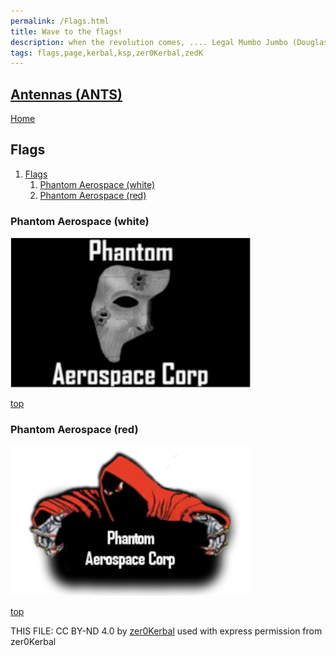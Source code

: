 ```yaml
---
permalink: /Flags.html
title: Wave to the flags!
description: when the revolution comes, .... Legal Mumbo Jumbo (Douglas Adams)
tags: flags,page,kerbal,ksp,zer0Kerbal,zedK
---
```

<!-- Flags.md v1.0.0.0
Antennas (ANTS)
created: 17 Mar 2022
updated: 07 Aug 2023

TEMPLATE: Flags.md v1.0.0.0
created: 24 Apr 2023
updated: 

THIS FILE: CC BY-ND 4.0 by zer0Kerbal -->

<script src="https://kit.fontawesome.com/0ea5493613.js" crossorigin="anonymous"></script>
<i class="fa fa-gear fa-spin fa-3x" style="color: firebrick"></i>

## [Antennas (ANTS)][mod] <!-- omit from toc -->

[Home](./index.md)

## Flags

1. [Flags](#flags)
   1. [Phantom Aerospace (white)](#phantom-aerospace-white)
   2. [Phantom Aerospace (red)](#phantom-aerospace-red)

### Phantom Aerospace (white)

<img src="https://raw.githubusercontent.com/zer0Kerbal/Antennas/master/docs/Flags/PhantomAerospace-white.png" alt="Phantom Aerospace (white)" style="zoom:75%;" />

[top](#flags)

### Phantom Aerospace (red)

<img src="https://raw.githubusercontent.com/zer0Kerbal/Antennas/master/docs/Flags/PhantomAerospace-red.png" alt="Phantom Aerospace (red)" style="zoom:75%;" />

[top](#flags)

THIS FILE: CC BY-ND 4.0 by [zer0Kerbal](https://github.com/zer0Kerbal)
  used with express permission from zer0Kerbal

[mod]: https://www.curseforge.com/kerbal/ksp-mods/Antennas "Antennas (ANTS)"
